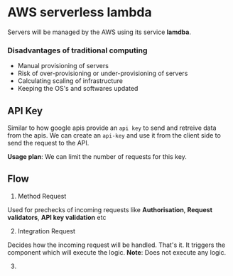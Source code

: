 # AWS serverless lambda

Servers will be managed by the AWS using its service **lamdba**.

### Disadvantages of traditional computing

- Manual provisioning of servers
- Risk of over-provisioning or under-provisioning of servers
- Calculating scaling of infrastructure
- Keeping the OS's and softwares updated

## API Key

Similar to how google apis provide an `api key` to send and retreive data from the apis.
We can create an `api-key` and use it from the client side to send the request to the API.

**Usage plan**: We can limit the number of requests for this key.

## Flow

1. Method Request

Used for prechecks of incoming requests like **Authorisation**, **Request validators**, **API key validation** etc

2. Integration Request

Decides how the incoming request will be handled. That's it. It triggers the component which will execute the logic.
**Note**: Does not execute any logic.

3.
